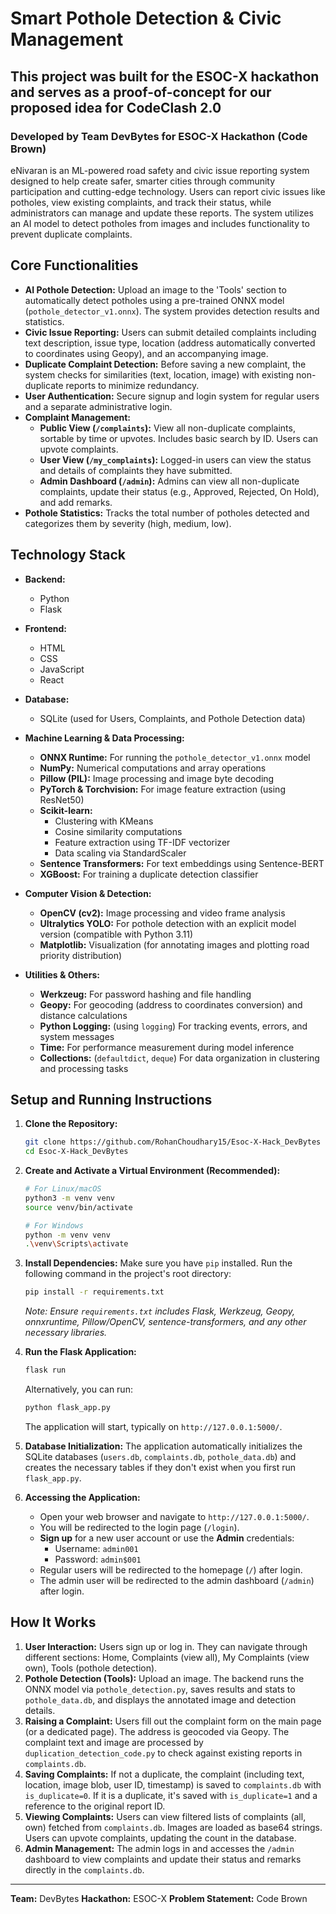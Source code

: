 # Smart Pothole Detection & Civic Management
## This project was built for the ESOC-X hackathon and serves as a proof-of-concept for our proposed idea for CodeClash 2.0
### Developed by Team DevBytes for ESOC-X Hackathon (Code Brown)

eNivaran is an ML-powered road safety and civic issue reporting system designed to help create safer, smarter cities through community participation and cutting-edge technology. Users can report civic issues like potholes, view existing complaints, and track their status, while administrators can manage and update these reports. The system utilizes an AI model to detect potholes from images and includes functionality to prevent duplicate complaints.

## Core Functionalities

*   **AI Pothole Detection:** Upload an image to the 'Tools' section to automatically detect potholes using a pre-trained ONNX model (`pothole_detector_v1.onnx`). The system provides detection results and statistics.
*   **Civic Issue Reporting:** Users can submit detailed complaints including text description, issue type, location (address automatically converted to coordinates using Geopy), and an accompanying image.
*   **Duplicate Complaint Detection:** Before saving a new complaint, the system checks for similarities (text, location, image) with existing non-duplicate reports to minimize redundancy.
*   **User Authentication:** Secure signup and login system for regular users and a separate administrative login.
*   **Complaint Management:**
    *   **Public View (`/complaints`):** View all non-duplicate complaints, sortable by time or upvotes. Includes basic search by ID. Users can upvote complaints.
    *   **User View (`/my_complaints`):** Logged-in users can view the status and details of complaints they have submitted.
    *   **Admin Dashboard (`/admin`):** Admins can view all non-duplicate complaints, update their status (e.g., Approved, Rejected, On Hold), and add remarks.
*   **Pothole Statistics:** Tracks the total number of potholes detected and categorizes them by severity (high, medium, low).

## Technology Stack

* **Backend:**  
  - Python  
  - Flask

* **Frontend:**  
  - HTML  
  - CSS  
  - JavaScript
  - React

* **Database:**  
  - SQLite (used for Users, Complaints, and Pothole Detection data)

* **Machine Learning & Data Processing:**  
  - **ONNX Runtime:** For running the `pothole_detector_v1.onnx` model  
  - **NumPy:** Numerical computations and array operations  
  - **Pillow (PIL):** Image processing and image byte decoding  
  - **PyTorch & Torchvision:** For image feature extraction (using ResNet50)  
  - **Scikit-learn:**  
    - Clustering with KMeans  
    - Cosine similarity computations  
    - Feature extraction using TF-IDF vectorizer  
    - Data scaling via StandardScaler  
  - **Sentence Transformers:** For text embeddings using Sentence-BERT  
  - **XGBoost:** For training a duplicate detection classifier

* **Computer Vision & Detection:**  
  - **OpenCV (cv2):** Image processing and video frame analysis  
  - **Ultralytics YOLO:** For pothole detection with an explicit model version (compatible with Python 3.11)  
  - **Matplotlib:** Visualization (for annotating images and plotting road priority distribution)

* **Utilities & Others:**  
  - **Werkzeug:** For password hashing and file handling  
  - **Geopy:** For geocoding (address to coordinates conversion) and distance calculations  
  - **Python Logging:** (using `logging`) For tracking events, errors, and system messages  
  - **Time:** For performance measurement during model inference  
  - **Collections:** (`defaultdict`, `deque`) For data organization in clustering and processing tasks

## Setup and Running Instructions

1.  **Clone the Repository:**
    ```bash
    git clone https://github.com/RohanChoudhary15/Esoc-X-Hack_DevBytes
    cd Esoc-X-Hack_DevBytes
    ```

2.  **Create and Activate a Virtual Environment (Recommended):**
    ```bash
    # For Linux/macOS
    python3 -m venv venv
    source venv/bin/activate

    # For Windows
    python -m venv venv
    .\venv\Scripts\activate
    ```

3.  **Install Dependencies:**
    Make sure you have `pip` installed. Run the following command in the project's root directory:
    ```bash
    pip install -r requirements.txt
    ```
    *Note: Ensure `requirements.txt` includes Flask, Werkzeug, Geopy, onnxruntime, Pillow/OpenCV, sentence-transformers, and any other necessary libraries.*

4.  **Run the Flask Application:**
    ```bash
    flask run
    ```
    Alternatively, you can run:
    ```bash
    python flask_app.py
    ```
    The application will start, typically on `http://127.0.0.1:5000/`.

5.  **Database Initialization:**
    The application automatically initializes the SQLite databases (`users.db`, `complaints.db`, `pothole_data.db`) and creates the necessary tables if they don't exist when you first run `flask_app.py`.

6.  **Accessing the Application:**
    *   Open your web browser and navigate to `http://127.0.0.1:5000/`.
    *   You will be redirected to the login page (`/login`).
    *   **Sign up** for a new user account or use the **Admin** credentials:
        *   Username: `admin001`
        *   Password: `admin$001`
    *   Regular users will be redirected to the homepage (`/`) after login.
    *   The admin user will be redirected to the admin dashboard (`/admin`) after login.

## How It Works

1.  **User Interaction:** Users sign up or log in. They can navigate through different sections: Home, Complaints (view all), My Complaints (view own), Tools (pothole detection).
2.  **Pothole Detection (Tools):** Upload an image. The backend runs the ONNX model via `pothole_detection.py`, saves results and stats to `pothole_data.db`, and displays the annotated image and detection details.
3.  **Raising a Complaint:** Users fill out the complaint form on the main page (or a dedicated page). The address is geocoded via Geopy. The complaint text and image are processed by `duplication_detection_code.py` to check against existing reports in `complaints.db`.
4.  **Saving Complaints:** If not a duplicate, the complaint (including text, location, image blob, user ID, timestamp) is saved to `complaints.db` with `is_duplicate=0`. If it is a duplicate, it's saved with `is_duplicate=1` and a reference to the original report ID.
5.  **Viewing Complaints:** Users can view filtered lists of complaints (all, own) fetched from `complaints.db`. Images are loaded as base64 strings. Users can upvote complaints, updating the count in the database.
6.  **Admin Management:** The admin logs in and accesses the `/admin` dashboard to view complaints and update their status and remarks directly in the `complaints.db`.

---

**Team:** DevBytes
**Hackathon:** ESOC-X
**Problem Statement:** Code Brown
